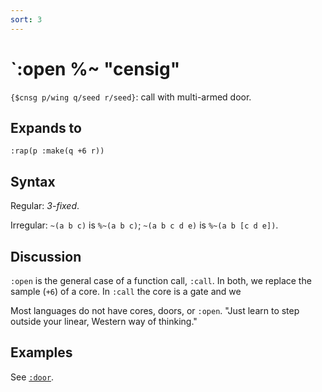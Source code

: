 ```yaml
---
sort: 3
---
```


# `:open  %~  "censig"

`{$cnsg p/wing q/seed r/seed}`: call with multi-armed door.

## Expands to

```
:rap(p :make(q +6 r))
```

## Syntax

Regular: *3-fixed*.

Irregular: `~(a b c)` is `%~(a b c)`; `~(a b c d e)` is `%~(a b
[c d e])`.

## Discussion

`:open` is the general case of a function call, `:call`.  In
both, we replace the sample (`+6`) of a core.  In `:call` the
core is a gate and we 

Most languages do not have cores, doors, or `:open`.  "Just
learn to step outside your linear, Western way of thinking."

## Examples

See [`:door`](../bar-core/cab-door).

